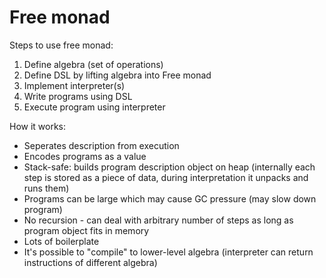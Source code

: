 # Free monad

Steps to use free monad:

1. Define algebra (set of operations)
1. Define DSL by lifting algebra into Free monad
1. Implement interpreter(s)
1. Write programs using DSL
1. Execute program using interpreter

How it works:

* Seperates description from execution
* Encodes programs as a value
* Stack-safe: builds program description object on heap (internally each step is
stored as a piece of data, during interpretation it unpacks and runs them)
* Programs can be large which may cause GC pressure (may slow down program)
* No recursion - can deal with arbitrary number of steps as long as program object
fits in memory
* Lots of boilerplate
* It's possible to "compile" to lower-level algebra (interpreter can return
instructions of different algebra)
